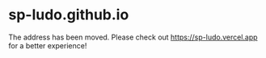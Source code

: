 # sp-ludo.github.io

The address has been moved. Please check out https://sp-ludo.vercel.app for a better experience!
